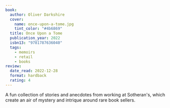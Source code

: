 ```yaml
---
book:
  author: Oliver Darkshire
  cover:
    name: once-upon-a-tome.jpg
    tint_color: "#4b6869"
  title: Once Upon a Tome
  publication_year: 2022
  isbn13: "9781787636040"
  tags:
    - memoirs
    - retail
    - books
review:
  date_read: 2022-12-28
  format: hardback
  rating: 4
---
```


A fun collection of stories and anecdotes from working at Sotheran's, which create an air of mystery and intrique around rare book sellers.
